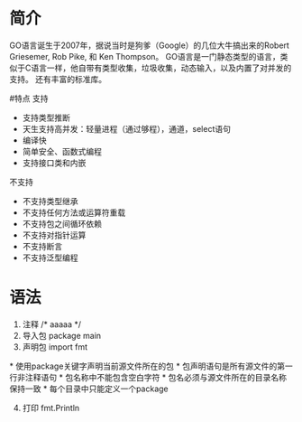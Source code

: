 # 简介
<p> GO语言诞生于2007年，据说当时是狗爹（Google）的几位大牛搞出来的Robert Griesemer, Rob Pike, 和 Ken Thompson。
GO语言是一门静态类型的语言，类似于C语言一样，他自带有类型收集，垃圾收集，动态输入，以及内置了对并发的支持。
还有丰富的标准库。</p>

#特点
<span>支持</span>
* 支持类型推断
* 天生支持高并发：轻量进程（通过够程），通道，select语句
* 编译快
* 简单安全、函数式编程
* 支持接口类和内嵌

<span>不支持</span>
* 不支持类型继承
* 不支持任何方法或运算符重载
* 不支持包之间循环依赖
* 不支持对指针运算
* 不支持断言
* 不支持泛型编程


# 语法

 1. 注释   /* aaaaa  */
 2. 导入包  package main
 3. 声明包  import fmt
<p>
* 使用package关键字声明当前源文件所在的包
* 包声明语句是所有源文件的第一行非注释语句
* 包名称中不能包含空白字符
* 包名必须与源文件所在的目录名称保持一致
* 每个目录中只能定义一个package
</p>

 4. 打印 fmt.Println
  


